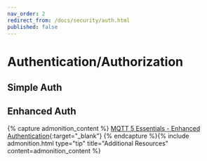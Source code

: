 ```yaml
---
nav_order: 2
redirect_from: /docs/security/auth.html
published: false
---
```


# Authentication/Authorization

## Simple Auth

## Enhanced Auth


{% capture admonition_content %}
[MQTT 5 Essentials - Enhanced Authentication](https://www.hivemq.com/blog/mqtt5-essentials-part11-enhanced-authentication/){:target="_blank"}
{% endcapture %}{% include admonition.html type="tip" title="Additional Resources" content=admonition_content %}
